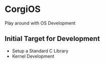 # CorgiOS
Play around with OS Development

## Initial Target for Development
- Setup a Standard C Library
- Kernel Development
